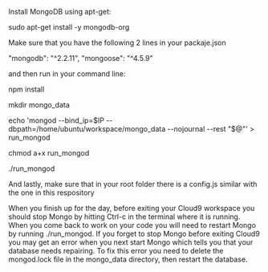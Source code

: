 Install MongoDB using apt-get:

sudo apt-get install -y mongodb-org

Make sure that you have the following 2 lines in your packaje.json

"mongodb": "^2.2.11",
"mongoose": "^4.5.9"

and then run in your command line:

npm install

mkdir mongo_data

echo 'mongod --bind_ip=$IP --dbpath=/home/ubuntu/workspace/mongo_data --nojournal --rest "$@"' > run_mongod

chmod a+x run_mongod

./run_mongod

And lastly, make sure that in your root folder there is a config.js similar with the one in this respository


When you finish up for the day, before exiting your Cloud9 workspace you should stop Mongo by hitting Ctrl-c in the terminal where it is running. When you come back to work on your code you will need to restart Mongo by running ./run_mongod. If you forget to stop Mongo before exiting Cloud9 you may get an error when you next start Mongo which tells you that your database needs repairing. To fix this error you need to delete the mongod.lock file in the mongo_data directory, then restart the database.
